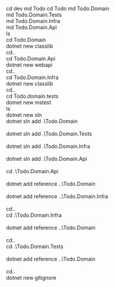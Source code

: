 cd dev
md Todo
cd Todo
md Todo.Domain
<br/>md Todo.Domain.Tests
<br/>md Todo.Domain.Infra
<br/>md Todo.Domain.Api
<br/>ls
<br/>cd Todo.Domain
<br/>dotnet new classlib
<br/>cd..
<br/>cd Todo.Domain.Api
<br/>dotnet new webapi
<br/>cd..
<br/>cd Todo.Domain.Infra
<br/>dotnet new classlib
<br/>cd..
<br/>cd Todo.domain.tests
<br/>dotnet new mstest
<br/>ls
<br/>dotnet new sln
<br/>dotnet sln add .\Todo.Domain\
<br/>dotnet sln add .\Todo.Domain.Tests\
<br/>dotnet sln add .\Todo.Domain.Infra\
<br/>dotnet sln add .\Todo.Domain.Api\
<br/>cd .\Todo.Domain.Api\
<br/>dotnet add reference ..\Todo.Domain\
<br/>dotnet add reference ..\Todo.Domain.Infra\
<br/>cd..
<br/>cd .\Todo.Domain.Infra\
<br/>dotnet add reference ..\Todo.Domain\
<br/>cd..
<br/>cd .\Todo.Domain.Tests\
<br/>dotnet add reference ..\Todo.Domain\
<br/>cd..
<br/>dotnet new gitignore
